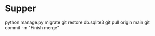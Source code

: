 # Supper
python manage.py migrate
git restore db.sqlite3
git pull origin main
git commit -m "Finish merge"

